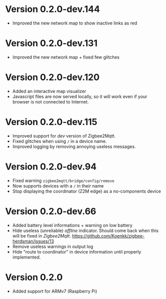 # Version 0.2.0-dev.144
* Improved the new network map to show inactive links as red

# Version 0.2.0-dev.131
* Improved the new network map + fixed few glitches

# Version 0.2.0-dev.120
* Added an interactive map visualizer
* Javascript files are now served locally, so it will work even if your browser is not connected to Internet.

# Version 0.2.0-dev.115
* Improved support for _dev_ version of Zigbee2Mqtt.
* Fixed glitches when using `/` in a device name.
* Improved logging by removing annoying useless messages.

# Version 0.2.0-dev.94
* Fixed warning `zigbee2mqtt/bridge/config/remove`
* Now supports devices with a `/` in their name
* Stop displaying the coordinator (Z2M edge) as a no-components device

# Version 0.2.0-dev.66
* Added battery level informations + warning on low battery
* Hide useless (unreliable) _offline_ indicator. Should come back when this will be fixed in _Zigbee2Mqtt_.
  https://github.com/Koenkk/zigbee-herdsman/issues/13
* Remove useless warnings in output log
* Hide "route to coordinator" in device information until properly implemented.

# Version 0.2.0
* Added support for ARMv7 (Raspberry Pi)
